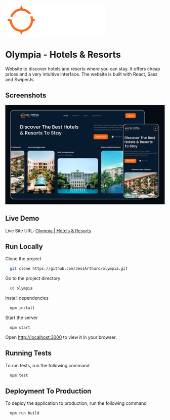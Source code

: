 <img src="./src/img/logo_olympia1.png" alt="Logo Olympia" height="100" />


# Olympia - Hotels & Resorts

Website to discover hotels and resorts where you can stay. It offers cheap prices and a very intuitive interface. The website is built with React, Sass and SwiperJs.


## Screenshots

![Screenshot](./public/screenshot-olympia.png "Desktop and Mobile Screenshot")


## Live Demo

Live Site URL: [Olympia | Hotels & Resorts](https://jsarthuro-olympia.netlify.app/)


## Run Locally

Clone the project

```bash
  git clone https://github.com/JessArthuro/olympia.git
```

Go to the project directory

```bash
  cd olympia
```

Install dependencies

```bash
  npm install
```

Start the server

```bash
  npm start
```

Open [http://localhost:3000](http://localhost:3000) to view it in your browser.


## Running Tests

To run tests, run the following command

```bash
  npm test
```


## Deployment To Production

To deploy the application to production, run the following command

```bash
  npm run build
```